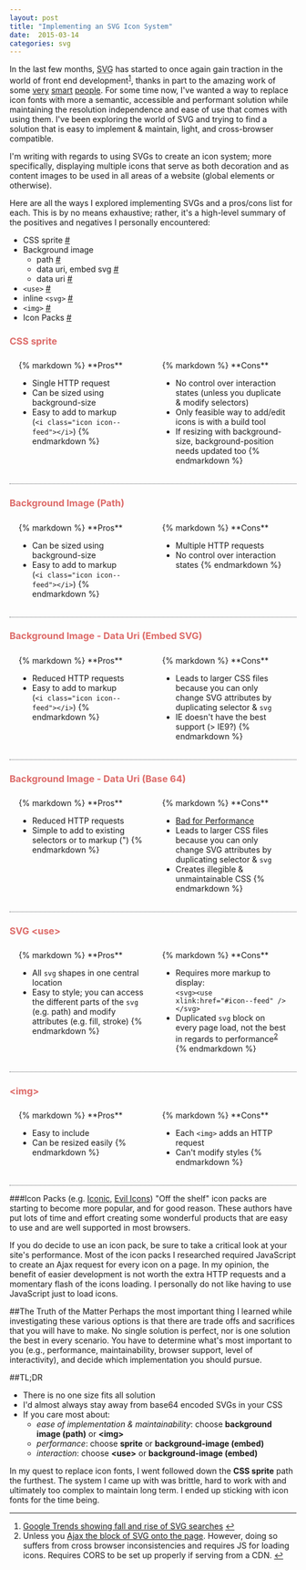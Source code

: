 ```yaml
---
layout: post
title: "Implementing an SVG Icon System"
date:  2015-03-14
categories: svg
---
```

In the last few months, <abbr title="Scalable Vector Graphics">SVG</abbr> has started to once again gain traction in the world of front end development<sup><a href="#footnote-1" name="fn-1">1</a></sup>, thanks in part to the amazing work of some [very](https://css-tricks.com/mega-list-svg-information/) [smart](http://sarasoueidan.com/articles/index.html) [people](http://tutorials.jenkov.com/svg/svg-and-css.html). For some time now, I've wanted a way to replace icon fonts with more a semantic, accessible and performant solution while maintaining the resolution independence and ease of use that comes with using them. I've been exploring the world of SVG and trying to find a solution that is easy to implement & maintain, light, and cross-browser compatible.
<!--more-->

I'm writing with regards to using SVGs to create an icon system; more specifically, displaying multiple icons that serve as both decoration and as content images to be used in all areas of a website (global elements or otherwise).

Here are all the ways I explored implementing SVGs and a pros/cons list for each. This is by no means exhaustive; rather, it's  a high-level summary of the positives and negatives I personally encountered:

* CSS sprite [#](#sprite)
* Background image
  * path [#](#bg-path)
  * data uri, embed svg [#](#bg-embed)
  * data uri [#](#bg-data)
* `<use>` [#](#use)
* inline `<svg>` [#](#inline)
* `<img>` [#](#img)
* Icon Packs [#](#packs)

<style type="text/css">
  h3 {
    color: #DD6A68;
  }

  .pro-con-list {
    padding-bottom: 2rem;
    border-bottom: 1px dotted #585B5E;
  }

  .pro-con-list .col {
    clear: both;
    padding: 0 1rem;
    margin-top: 0.5rem;
    text-align: left;
  }

  @media screen and (min-width: 50em) {
    .pro-con-list {
      display: flex;
    }

    .pro-con-list .col {
      flex: 1;
      width: 50%;
    }
  }

  .pro-con-list p,
  .pro-con-list ul { margin-bottom: 0 }
</style>

<a name="sprite"></a>
<h3>CSS sprite</h3>
<section class="pro-con-list">
<div class="col">
{% markdown %}
**Pros**

  * Single HTTP request
  * Can be sized using background-size
  * Easy to add to markup<br>(`<i class="icon icon--feed"></i>`)
{% endmarkdown %}
</div>
<div class="col">
{% markdown %}
**Cons**

  * No control over interaction states (unless you duplicate & modify selectors)
  * Only feasible way to add/edit icons is with a build tool
  * If resizing with background-size, background-position needs updated too
{% endmarkdown %}
</div>
</section>

<a name="bg-path"></a>
<h3>Background Image (Path)</h3>
<section class="pro-con-list">
<div class="col">
{% markdown %}
**Pros**

* Can be sized using background-size
* Easy to add to markup<br>(`<i class="icon icon--feed"></i>`)
{% endmarkdown %}
</div>
<div class="col">
{% markdown %}
**Cons**

* Multiple HTTP requests
* No control over interaction states
{% endmarkdown %}
</div>
</section>

<a name="bg-embed"></a>
<h3>Background Image - Data Uri (Embed SVG)</h3>
<section class="pro-con-list">
<div class="col">
{% markdown %}
**Pros**

* Reduced HTTP requests
* Easy to add to markup<br>(`<i class="icon icon--feed"></i>`)
{% endmarkdown %}
</div>
<div class="col">
{% markdown %}
**Cons**

* Leads to larger CSS files because you can only change SVG attributes by duplicating selector & `svg`
* IE doesn't have the best support (> IE9?)
{% endmarkdown %}
</div>
</section>

<a name="bg-data"></a>
<h3>Background Image - Data Uri (Base 64)</h3>
<section class="pro-con-list">
<div class="col">
{% markdown %}
**Pros**

* Reduced HTTP requests
* Simple to add to existing selectors or to markup ("<i class="icon icon--feed"></i>)
{% endmarkdown %}
</div>
<div class="col">
{% markdown %}
**Cons**

* [Bad for Performance](https://css-tricks.com/probably-dont-base64-svg/)
* Leads to larger CSS files because you can only change SVG attributes by duplicating selector & `svg`
* Creates illegible & unmaintainable CSS
{% endmarkdown %}
</div>
</section>

<a name="use"></a>
<h3>SVG &lt;use&gt;</h3>
<section class="pro-con-list">
<div class="col">
{% markdown %}
**Pros**

* All `svg` shapes in one central location
* Easy to style; you can access the different parts of the `svg` (e.g. path) and modify attributes (e.g. fill, stroke)
{% endmarkdown %}
</div>
<div class="col">
{% markdown %}
**Cons**

* Requires more markup to display:<br>`<svg><use xlink:href="#icon--feed" /></svg>`
* Duplicated `svg` block on every page load, not the best in regards to&nbsp;performance<sup><a href="#footnote-2" name="fn-2">2</a></sup>
{% endmarkdown %}
</div>
</section>

<a name="img"></a>
<h3>&lt;img&gt;</h3>
<section class="pro-con-list">
<div class="col">
{% markdown %}
**Pros**

* Easy to include
* Can be resized easily
{% endmarkdown %}
</div>
<div class="col">
{% markdown %}
**Cons**

* Each `<img>` adds an HTTP request
* Can't modify styles
{% endmarkdown %}
</div>
</section>

<a name="packs"></a>

###Icon Packs (e.g. [Iconic](http://useiconic.com), [Evil Icons](http://evil-icons.io))
"Off the shelf" icon packs are starting to become more popular, and for good reason. These authors have put lots of time and effort creating some wonderful products that are easy to use and are well supported in most browsers.

If you do decide to use an icon pack, be sure to take a critical look at your site's performance. Most of the icon packs I researched required JavaScript to create an Ajax request for every icon on a page. In my opinion, the benefit of easier development is not worth the extra HTTP requests and a momentary flash of the icons loading. I personally do not like having to use JavaScript just to load icons.

##The Truth of the Matter
Perhaps the most important thing I learned while investigating these various options is that there are trade offs and sacrifices that you will have to make. No single solution is perfect, nor is one solution the best in every scenario. You have to determine what's most important to you (e.g., performance, maintainability, browser support, level of interactivity), and decide which implementation you should pursue.

##TL;DR

* There is no one size fits all solution
* I'd almost always stay away from base64 encoded SVGs in your CSS
* If you care most about:
  * _ease of implementation & maintainability_: choose **background image (path)** or **&lt;img&gt;**
  * _performance_: choose **sprite** or **background-image (embed)**
  * _interaction_: choose **&lt;use&gt;** or **background-image (embed)**

In my quest to replace icon fonts, I went followed down the **CSS sprite** path the furthest. The system I came up with was brittle, hard to work with and ultimately too complex to maintain long term. I ended up sticking with icon fonts for the time being.

<hr class="footnote-separator">

<a name="footnote-1"></a>
<a name="footnote-2"></a>

1. [Google Trends showing fall and rise of SVG searches](http://www.google.com/trends/explore#q=svg) [&#8617;](#fn-1)
2. Unless you [Ajax the block of SVG onto the page](https://css-tricks.com/svg-use-external-source/). However, doing so suffers from cross browser inconsistencies and requires JS for loading icons. Requires CORS to be set up properly if serving from a CDN. [&#8617;](#fn-2)
